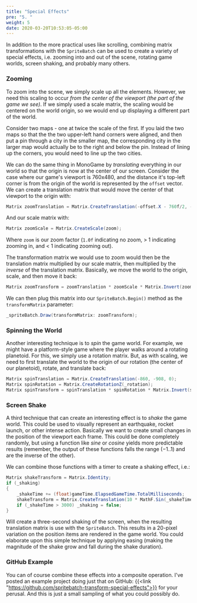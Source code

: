 ```yaml
---
title: "Special Effects"
pre: "5. "
weight: 5
date: 2020-03-20T10:53:05-05:00
---
```


In addition to the more practical uses like scrolling, combining matrix transformations with the `SpriteBatch` can be used to create a variety of special effects, i.e. zooming into and out of the scene, rotating game worlds, screen shaking, and probably many others.

### Zooming

To zoom into the scene, we simply scale up all the elements.  However, we need this scaling to occur _from the center of the viewport (the part of the game we see)_.  If we simply used a scale matrix, the scaling would be centered on the world origin, so we would end up displaying a different part of the world.

Consider two maps - one at twice the scale of the first.  If you laid the two maps so that the the two upper-left hand corners were aligned, and then put a pin through a city in the smaller map, the corresponding city in the larger map would actually be to the right and below the pin.  Instead of lining up the corners, you would need to line up the two cities.

We can do the same thing in MonoGame by _translating_ everything in our world so that the origin is now at the center of our screen.  Consider the case where our game's viewport is 760x480, and the distance it's top-left corner is from the origin of the world is represented by the `offset` vector.  We can create a translation matrix that would move the center of that viewport to the origin with:

```csharp
Matrix zoomTranslation = Matrix.CreateTranslation(-offset.X - 760f/2, -offset.Y - 480f/2, 0);
```

And our scale matrix with:

```csharp
Matrix zoomScale = Matrix.CreateScale(zoom);
```

Where `zoom` is our zoom factor (`1.0f` indicating no zoom, > 1 indicating zooming in, and < 1 indicating zooming out).

The transformation matrix we would use to zoom would then be the translation matrix multiplied by our scale matrix, then multiplied by the _inverse_ of the translation matrix.  Basically, we move the world to the origin, scale, and then move it back:

```csharp
Matrix zoomTransform = zoomTranslation * zoomScale * Matrix.Invert(zoomTranslation);
```

We can then plug this matrix into our `SpriteBatch.Begin()` method as the `transformMatrix` parameter:

```csharp
_spriteBatch.Draw(transformMatrix: zoomTransform);
```

### Spinning the World

Another interesting technique is to _spin_ the game world.  For example, we might have a platform-style game where the player walks around a rotating planetoid.  For this, we simply use a rotation matrix.  But, as with scaling, we need to first translate the world to the origin of our rotation (the center of our planetoid), rotate, and translate back:

```csharp
Matrix spinTranslation = Matrix.CreateTranslation(-860, -908, 0);
Matrix spinRotation = Matrix.CreateRotationZ(_rotation);
Matrix spinTransform = spinTranslation * spinRotation * Matrix.Invert(spinTranslation);
```

### Screen Shake

A third technique that can create an interesting effect is to _shake_ the game world.  This could be used to visually represent an earthquake, rocket launch, or other intense action.  Basically we want to create small changes in the position of the viewport each frame.  This could be done completely randomly, but using a function like $sine$ or $cosine$ yields more predictable results (remember, the output of these functions falls the range $(-1 .. 1)$ and are the inverse of the other).

We can combine those functions with a timer to create a shaking effect, i.e.:

```csharp
Matrix shakeTransform = Matrix.Identity;
if (_shaking)
{
    _shakeTime += (float)gameTime.ElapsedGameTime.TotalMilliseconds;
    shakeTransform = Matrix.CreateTranslation(10 * MathF.Sin(_shakeTime), 10 * MathF.Cos(_shakeTime), 0);
    if (_shakeTime > 3000) _shaking = false;
}
```

Will create a three-second shaking of the screen, when the resulting translation matrix is use with the `SpriteBatch`.  This results in a 20-pixel variation on the position items are rendered in the game world.  You could elaborate upon this simple technique by applying easing (making the magnitude of the shake grow and fall during the shake duration). 

### GitHub Example

You can of course combine these effects into a composite operation.  I've posted an example project doing just that on GitHub: {{<link "https://github.com/spritebatch-transform-special-effects">}} for your perusal.  And this is just a small sampling of what you could possibly do.